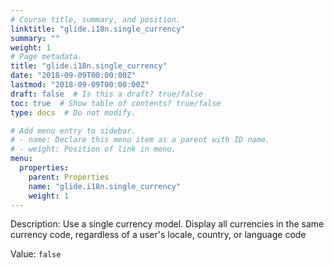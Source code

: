 ```yaml
---
# Course title, summary, and position.
linktitle: "glide.i18n.single_currency"
summary: ""
weight: 1
# Page metadata.
title: "glide.i18n.single_currency"
date: "2018-09-09T00:00:00Z"
lastmod: "2018-09-09T00:00:00Z"
draft: false  # Is this a draft? true/false
toc: true  # Show table of contents? true/false
type: docs  # Do not modify.

# Add menu entry to sidebar.
# - name: Declare this menu item as a parent with ID name.
# - weight: Position of link in menu.
menu:
  properties:
    parent: Properties
    name: "glide.i18n.single_currency"
    weight: 1
---
```


Description: Use a single currency model. Display all currencies in the same currency code, regardless of a user's locale, country, or language code


Value: `false`